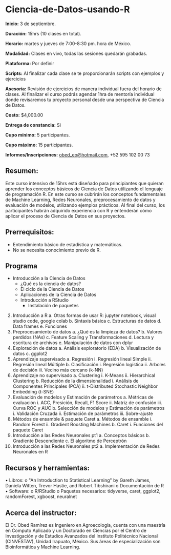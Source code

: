 # Ciencia-de-Datos-usando-R

**Inicio:** 3 de septiembre. 

**Duración:** 15hrs (10 clases en total).

**Horario:** martes y jueves de 7:00-8:30 pm. hora de México.

**Modalidad:** Clases en vivo, todas las sesiones quedarán grabadas. 

**Plataforma:** Por definir

**Scripts:** Al finalizar cada clase se te proporcionarán scripts con ejemplos y ejercicios

**Asesoría:**  Revisión de ejercicios de manera individual fuera del horario de clases. 
Al finalizar el curso podrás agendar 1hra de mentoría individual donde revisaremos tu proyecto personal desde una perspectiva de Ciencia de Datos.

**Costo:** $4,000.00 	

**Entrega de constancia:** Si

**Cupo mínimo:** 5 participantes.

**Cupo máximo:** 15 participantes.

**Informes/Inscripciones:** obed_eo@hotmail.com,  +52 595 102 00 73

## Resumen:
Este curso intensivo de 15hrs está diseñado para principiantes que quieran aprender los conceptos básicos de Ciencia de Datos utilizando el lenguaje de programación R. En este curso se cubrirán los conceptos fundamentales de Machine Learning, Redes Neuronales, preprocesamiento de datos y evaluación de modelos, utilizando ejemplos prácticos. Al final del curso, los participantes habrán adquirido experiencia con R y entenderán cómo aplicar el proceso de Ciencia de Datos en sus proyectos.

## Prerrequisitos:
-	Entendimiento básico de estadística y matemáticas.
-	No se necesita conocimiento previo de R.

## Programa

- Introducción a la Ciencia de Datos
  - ¿Qué es la ciencia de datos?
  - El ciclo de la Ciencia de Datos
  -	Aplicaciones de la Ciencia de Datos
  -	Introducción a RStudio
    -	Instalación de paquetes
2.	Introducción a R
a.	Otras formas de usar R: jupyter notebook, visual studio code, google colab
b.	Sintaxis básica
c.	Estructuras de datos
d.	Data frames
e.	Funciones
3.	Preprocesamiento de datos 
a.	¿Qué es la limpieza de datos?
b.	Valores perdidos (NAs)
c.	Feature Scaling y Transformaciones
d.	Lectura y escritura de archivos
e.	Manipulación de datos con dplyr
4.	Exploración de datos
a.	Análisis exploratorio (EDA)
b.	Visualización de datos
c.	ggplot2 
5.	Aprendizaje supervisado
a.	Regresión
i.	Regresión lineal Simple
ii.	Regresión lineal Múltiple
b.	Clasificación
i.	Regresión logística
ii.	Arboles de decisión
iii.	Vecino más cercano (k-NN)
6.	Aprendizaje no supervisado
a.	Clustering
i.	K-Means
ii.	Hierarchical Clustering
b.	Reducción de la dimensionalidad
i.	Análisis de Componentes Principales (PCA)
ii.	t-Distributed Stochastic Neighbor Embedding (t-SNE)
7.	Evaluación de modelos y Estimación de parámetros
a.	Métricas de evaluación
i.	ACC, Presición, Recall, F1 Score
ii.	Matriz de confusión
iii.	Curva ROC y AUC
b.	Selección de modelos y Estimación de parámetros
i.	Validación Cruzada
ii.	Estimación de parámetros
iii.	Sobre-ajuste
8.	Métodos de ensamble & paquete Caret
a.	Métodos de ensamble
i.	Random Forest
ii.	Gradient Boosting Machines
b.	Caret
i.	Funciones del paquete Caret
9.	Introducción a las Redes Neuronales pt1 
a.	Conceptos básicos
b.	Gradiente Descendiente
c.	El algoritmo de Perceptrón
10.	Introducción a las Redes Neuronales pt2
a.	Implementación de Redes Neuronales en R


## Recursos y herramientas:
•	Libros:
o	"An Introduction to Statistical Learning" by Gareth James, Daniela Witten, Trevor Hastie, and Robert Tibshirani
o	Documentación de R
•	Software:
o	R/RStudio
o	Paquetes necesarios: tidyverse, caret, ggplot2, randomForest, xgboost, neuralnet

## Acerca del instructor:
El Dr. Obed Ramírez es Ingeniero en Agroecología, cuenta con una maestría en Computo Aplicado y un Doctorado en Ciencias por el Centro de Investigación y de Estudios Avanzados del Instituto Politécnico Nacional (CINVESTAV), Unidad Irapuato, México. Sus áreas de especialización son Bioinformática y Machine Learning. 

